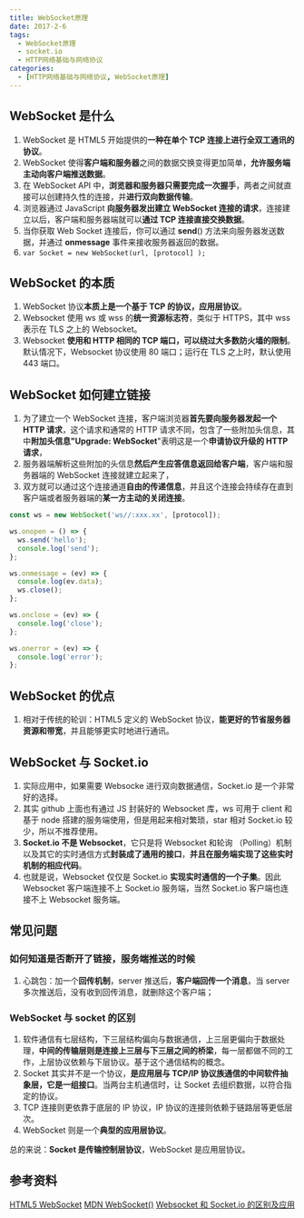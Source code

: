 ```yaml
---
title: WebSocket原理
date: 2017-2-6
tags:
  - WebSocket原理
  - socket.io
  - HTTP网络基础与网络协议
categories:
  - [HTTP网络基础与网络协议, WebSocket原理]
---
```


## WebSocket 是什么

1. WebSocket 是 HTML5 开始提供的**一种在单个 TCP 连接上进行全双工通讯的协议**。
2. WebSocket 使得**客户端和服务器**之间的数据交换变得更加简单，**允许服务端主动向客户端推送数据**。
3. 在 WebSocket API 中，**浏览器和服务器只需要完成一次握手**，两者之间就直接可以创建持久性的连接，并**进行双向数据传输**。
4. 浏览器通过 JavaScript **向服务器发出建立 WebSocket 连接的请求**，连接建立以后，客户端和服务器端就可以**通过 TCP 连接直接交换数据**。
5. 当你获取 Web Socket 连接后，你可以通过 **send**() 方法来向服务器发送数据，并通过 **onmessage** 事件来接收服务器返回的数据。
6. `var Socket = new WebSocket(url, [protocol] );`

## WebSocket 的本质

1. WebSocket 协议**本质上是一个基于 TCP 的协议，应用层协议**。
2. Websocket 使用 ws 或 wss 的**统一资源标志符**，类似于 HTTPS，其中 wss 表示在 TLS 之上的 Websocket。
3. Websocket **使用和 HTTP 相同的 TCP 端口，可以绕过大多数防火墙的限制**。默认情况下，Websocket 协议使用 80 端口；运行在 TLS 之上时，默认使用 443 端口。

## WebSocket 如何建立链接

1. 为了建立一个 WebSocket 连接，客户端浏览器**首先要向服务器发起一个 HTTP 请求**，这个请求和通常的 HTTP 请求不同，包含了一些附加头信息，其中**附加头信息"Upgrade: WebSocket**"表明这是一个**申请协议升级的 HTTP 请求**，
2. 服务器端解析这些附加的头信息**然后产生应答信息返回给客户端**，客户端和服务器端的 WebSocket 连接就建立起来了，
3. 双方就可以通过这个连接通道**自由的传递信息**，并且这个连接会持续存在直到客户端或者服务器端的**某一方主动的关闭连接**。

```js
const ws = new WebSocket('ws//:xxx.xx', [protocol]);

ws.onopen = () => {
  ws.send('hello');
  console.log('send');
};

ws.onmessage = (ev) => {
  console.log(ev.data);
  ws.close();
};

ws.onclose = (ev) => {
  console.log('close');
};

ws.onerror = (ev) => {
  console.log('error');
};
```

## WebSocket 的优点

1. 相对于传统的轮训：HTML5 定义的 WebSocket 协议，**能更好的节省服务器资源和带宽**，并且能够更实时地进行通讯。

## WebSocket 与 Socket.io

1. 实际应用中，如果需要 Websocke 进行双向数据通信，Socket.io 是一个非常好的选择。
2. 其实 github 上面也有通过 JS 封装好的 Websocket 库，ws 可用于 client 和基于 node 搭建的服务端使用，但是用起来相对繁琐，star 相对 Socket.io 较少，所以不推荐使用。
3. **Socket.io 不是 Websocket**，它只是将 Websocket 和轮询 （Polling）机制以及其它的实时通信方式**封装成了通用的接口**，**并且在服务端实现了这些实时机制的相应代码**。
4. 也就是说，Websocket 仅仅是 Socket.io **实现实时通信的一个子集**。因此 Websocket 客户端连接不上 Socket.io 服务端，当然 Socket.io 客户端也连接不上 Websocket 服务端。

## 常见问题

### 如何知道是否断开了链接，服务端推送的时候

1. 心跳包：加一个**回传机制**，server 推送后，**客户端回传一个消息**，当 server 多次推送后，没有收到回传消息，就删除这个客户端；

### WebSocket 与 socket 的区别

1. 软件通信有七层结构，下三层结构偏向与数据通信，上三层更偏向于数据处理，**中间的传输层则是连接上三层与下三层之间的桥梁**，每一层都做不同的工作，上层协议依赖与下层协议。基于这个通信结构的概念。
2. Socket 其实并不是一个协议，**是应用层与 TCP/IP 协议族通信的中间软件抽象层，它是一组接口**。当两台主机通信时，让 Socket 去组织数据，以符合指定的协议。
3. TCP 连接则更依靠于底层的 IP 协议，IP 协议的连接则依赖于链路层等更低层次。
4. WebSocket 则是一个**典型的应用层协议**。

总的来说：**Socket 是传输控制层协议**，WebSocket 是应用层协议。

## 参考资料

[HTML5 WebSocket](https://www.runoob.com/html/html5-websocket.html)
[MDN WebSocket()](https://developer.mozilla.org/zh-CN/docs/Web/API/WebSocket/WebSocket)
[Websocket 和 Socket.io 的区别及应用](https://www.jianshu.com/p/970dcfd174dc)

